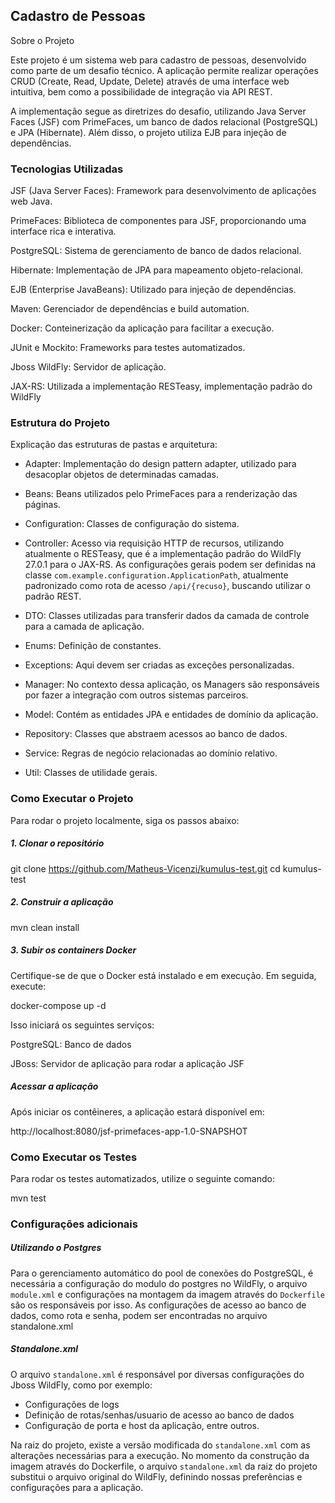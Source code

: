 ## Cadastro de Pessoas

Sobre o Projeto

Este projeto é um sistema web para cadastro de pessoas, desenvolvido como parte de um desafio técnico. A aplicação
permite realizar operações CRUD (Create, Read, Update, Delete) através de uma interface web intuitiva, bem como a
possibilidade de integração via API REST.

A implementação segue as diretrizes do desafio, utilizando Java Server Faces (JSF) com PrimeFaces, um banco de dados 
relacional (PostgreSQL) e JPA (Hibernate). Além disso, o projeto utiliza EJB para injeção de dependências.

### Tecnologias Utilizadas

JSF (Java Server Faces): Framework para desenvolvimento de aplicações web Java.

PrimeFaces: Biblioteca de componentes para JSF, proporcionando uma interface rica e interativa.

PostgreSQL: Sistema de gerenciamento de banco de dados relacional.

Hibernate: Implementação de JPA para mapeamento objeto-relacional.

EJB (Enterprise JavaBeans): Utilizado para injeção de dependências.

Maven: Gerenciador de dependências e build automation.

Docker: Conteinerização da aplicação para facilitar a execução.

JUnit e Mockito: Frameworks para testes automatizados.

Jboss WildFly: Servidor de aplicação.

JAX-RS: Utilizada a implementação RESTeasy, implementação padrão do WildFly

### Estrutura do Projeto

Explicação das estruturas de pastas e arquitetura:

- Adapter: Implementação do design pattern adapter, utilizado para desacoplar objetos de determinadas camadas.

- Beans: Beans utilizados pelo PrimeFaces para a renderização das páginas.

- Configuration: Classes de configuração do sistema.

- Controller: Acesso via requisição HTTP de recursos, utilizando atualmente o RESTeasy, que é a implementação padrão do
WildFly 27.0.1 para o JAX-RS. As configurações gerais podem ser definidas na classe 
`com.example.configuration.ApplicationPath`, atualmente padronizado como rota de acesso `/api/{recuso}`, buscando
utilizar o padrão REST.

- DTO: Classes utilizadas para transferir dados da camada de controle para a camada de aplicação.

- Enums: Definição de constantes.

- Exceptions: Aqui devem ser criadas as exceções personalizadas.  

- Manager: No contexto dessa aplicação, os Managers são responsáveis por fazer a integração com outros sistemas parceiros.

- Model: Contém as entidades JPA e entidades de domínio da aplicação.

- Repository: Classes que abstraem acessos ao banco de dados.

- Service: Regras de negócio relacionadas ao domínio relativo.

- Util: Classes de utilidade gerais.

### Como Executar o Projeto

Para rodar o projeto localmente, siga os passos abaixo:

##### 1. Clonar o repositório

git clone https://github.com/Matheus-Vicenzi/kumulus-test.git
cd kumulus-test

##### 2. Construir a aplicação

mvn clean install

##### 3. Subir os containers Docker

Certifique-se de que o Docker está instalado e em execução. Em seguida, execute:

docker-compose up -d

Isso iniciará os seguintes serviços:

PostgreSQL: Banco de dados

JBoss: Servidor de aplicação para rodar a aplicação JSF

##### Acessar a aplicação

Após iniciar os contêineres, a aplicação estará disponível em:

http://localhost:8080/jsf-primefaces-app-1.0-SNAPSHOT

### Como Executar os Testes

Para rodar os testes automatizados, utilize o seguinte comando:

mvn test

### Configurações adicionais

##### Utilizando o Postgres

Para o gerenciamento automático do pool de conexões do PostgreSQL, é necessária a configuração do modulo do postgres no
WildFly, o arquivo `module.xml` e configurações na montagem da imagem através do `Dockerfile` são os responsáveis por 
isso. As configurações de acesso ao banco de dados, como rota e senha, podem ser encontradas no arquivo standalone.xml

##### Standalone.xml

O arquivo `standalone.xml` é responsável por diversas configurações do Jboss WildFly, como por exemplo:
- Configurações de logs
- Definição de rotas/senhas/usuario de acesso ao banco de dados
- Configuração de porta e host da aplicação, entre outros.

Na raiz do projeto, existe a versão modificada do `standalone.xml` com as alterações necessárias para a execução.
No momento da construção da imagem através do Dockerfile, o arquivo `standalone.xml` da raiz do projeto substitui o 
arquivo original do WildFly, definindo nossas preferências e configurações para a aplicação.